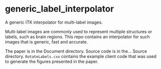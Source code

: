 generic_label_interpolator
==========================

A generic ITK interpolator for multi-label images.

Multi-label images are commonly used to represent multiple structures or labels, such as brain regions.
This repo contains an interpolator for such images that is generic, fast and accurate.

The paper is in the Document directory. Source code  is in the... Source directory. `RotateLabels.cxx` contains the example
client code that was used to generate the figures presented in the paper.
